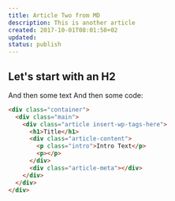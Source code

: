 ```yaml
---
title: Article Two from MD
description: This is another article
created: 2017-10-01T08:01:50+02
updated:
status: publish
---
```

## Let's start with an H2
And then some text
And then some code:
```html
<div class="container">
  <div class="main">
    <div class="article insert-wp-tags-here">
      <h1>Title</h1>
      <div class="article-content">
        <p class="intro">Intro Text</p>
        <p></p>
      </div>
      <div class="article-meta"></div>
    </div>
  </div>
</div>
```